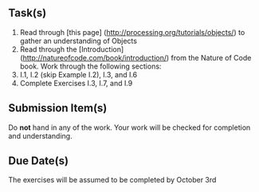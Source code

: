 Task(s)
-------
1. Read through [this page] (http://processing.org/tutorials/objects/) to gather an understanding of Objects
2. Read through the [Introduction] (http://natureofcode.com/book/introduction/) from the Nature of Code book.  Work through the following sections:
  1. I.1, I.2 (skip Example I.2), I.3, and I.6
  2. Complete Exercises I.3, I.7, and I.9


Submission Item(s)
------------------
Do **not** hand in any of the work.  Your work will be checked for completion and understanding.

Due Date(s)
-----------
The exercises will be assumed to be completed by October 3rd